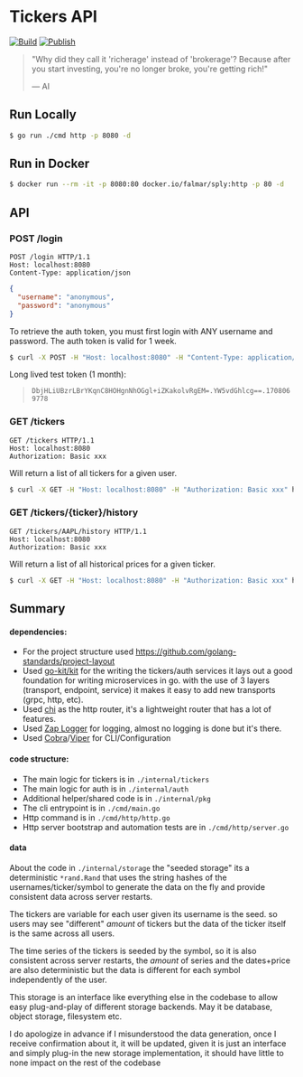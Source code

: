 # Tickers API

[![Build](https://github.com/falmar/sply-richerage/actions/workflows/build.yaml/badge.svg)](https://github.com/falmar/sply-richerage/actions/workflows/build.yaml)
[![Publish](https://github.com/falmar/sply-richerage/actions/workflows/publish.yaml/badge.svg)](https://github.com/falmar/sply-richerage/actions/workflows/publish.yaml)

> "Why did they call it 'richerage' instead of 'brokerage'?
> Because after you start investing, you're no longer broke, you're getting rich!"
>
> — AI

## Run Locally

```bash
$ go run ./cmd http -p 8080 -d
```

## Run in Docker

```bash
$ docker run --rm -it -p 8080:80 docker.io/falmar/sply:http -p 80 -d
```

## API

### POST /login
```
POST /login HTTP/1.1
Host: localhost:8080
Content-Type: application/json
```

```json
{
  "username": "anonymous",
  "password": "anonymous"
}
```

To retrieve the auth token, you must first login with ANY username and password. The auth token is valid for 1 week.

```bash
$ curl -X POST -H "Host: localhost:8080" -H "Content-Type: application/json" -d '{"username": "anonymous", "password": "anonymous"}' http://localhost:8080/login
```

Long lived test token (1 month):
> `DbjHLiUBzrLBrYKqnC8HOHgnNhOGgl+iZKakolvRgEM=.YW5vdGhlcg==.1708069778`


### GET /tickers
```
GET /tickers HTTP/1.1
Host: localhost:8080
Authorization: Basic xxx
```

Will return a list of all tickers for a given user.

```bash
$ curl -X GET -H "Host: localhost:8080" -H "Authorization: Basic xxx" http://localhost:8080/tickers 
```

### GET /tickers/{ticker}/history
```
GET /tickers/AAPL/history HTTP/1.1
Host: localhost:8080
Authorization: Basic xxx
```

Will return a list of all historical prices for a given ticker.

```bash
$ curl -X GET -H "Host: localhost:8080" -H "Authorization: Basic xxx" http://localhost:8080/tickers/AAPL/history
```


## Summary

#### dependencies:
- For the project structure used https://github.com/golang-standards/project-layout
- Used [go-kit/kit](https://gokit.io/) for the writing the tickers/auth services it lays out a good foundation for writing microservices in go. with the use of 3 layers (transport, endpoint, service) it makes it easy to add new transports (grpc, http, etc).
- Used [chi](https://github.com/go-chi/chi) as the http router, it's a lightweight router that has a lot of features.
- Used [Zap Logger](https://github.com/uber-go/zap) for logging, almost no logging is done but it's there.
- Used [Cobra](https://github.com/spf13/cobra)/[Viper](https://github.com/spf13/viper) for CLI/Configuration

#### code structure:
- The main logic for tickers is in `./internal/tickers`
- The main logic for auth is in `./internal/auth`
- Additional helper/shared code is in `./internal/pkg`
- The cli entrypoint is in `./cmd/main.go`
- Http command is in `./cmd/http/http.go`
- Http server bootstrap and automation tests are in `./cmd/http/server.go`


#### data

About the code in `./internal/storage` the "seeded storage" its a deterministic `*rand.Rand` that uses the string hashes of the usernames/ticker/symbol to generate the data on the fly and provide consistent data across server restarts.


The tickers are variable for each user given its username is the seed. so users may see "different" *amount* of tickers but the data of the ticker itself is the same across all users.  

The time series of the tickers is seeded by the symbol, so it is also consistent across server restarts, the *amount* of series and the dates+price are also deterministic but the data is different for each symbol independently of the user. 

This storage is an interface like everything else in the codebase to allow easy plug-and-play of different storage backends. May it be database, object storage, filesystem etc. 

I do apologize in advance if I misunderstood the data generation, once I receive confirmation about it, it will be updated, given it is just an interface and simply plug-in the new storage implementation, it should have little to none impact on the rest of the codebase
